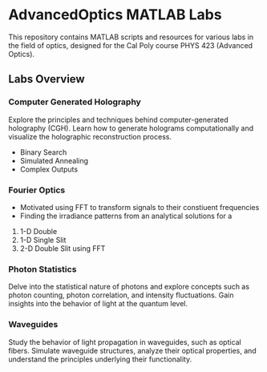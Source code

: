 # AdvancedOptics MATLAB Labs
This repository contains MATLAB scripts and resources for various labs in the field of optics, designed for the Cal Poly course PHYS 423 (Advanced Optics). 

## Labs Overview
### Computer Generated Holography
Explore the principles and techniques behind computer-generated holography (CGH). Learn how to generate holograms computationally and visualize the holographic reconstruction process.
- Binary Search
- Simulated Annealing
- Complex Outputs

### Fourier Optics
- Motivated using FFT to transform signals to their constiuent frequencies
- Finding the irradiance patterns from an analytical solutions for a
1. 1-D Double
2. 1-D Single Slit
3. 2-D Double Slit
   using FFT

### Photon Statistics
Delve into the statistical nature of photons and explore concepts such as photon counting, photon correlation, and intensity fluctuations. Gain insights into the behavior of light at the quantum level.

### Waveguides
Study the behavior of light propagation in waveguides, such as optical fibers. Simulate waveguide structures, analyze their optical properties, and understand the principles underlying their functionality.
